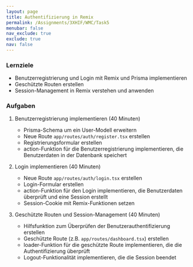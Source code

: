 ```yaml
---
layout: page
title: Authentifizierung in Remix
permalink: /Assignments/3XHIF/WMC/Task5
menubar: false
nav_exclude: true
exclude: true
nav: false
---
```


### Lernziele
- Benutzerregistrierung und Login mit Remix und Prisma implementieren
- Geschützte Routen erstellen
- Session-Management in Remix verstehen und anwenden

### Aufgaben

1. Benutzerregistrierung implementieren (40 Minuten)
   - Prisma-Schema um ein User-Modell erweitern
   - Neue Route `app/routes/auth/register.tsx` erstellen
   - Registrierungsformular erstellen
   - action-Funktion für die Benutzerregistrierung implementieren, die Benutzerdaten in der Datenbank speichert

2. Login implementieren (40 Minuten)
   - Neue Route `app/routes/auth/login.tsx` erstellen
   - Login-Formular erstellen
   - action-Funktion für den Login implementieren, die Benutzerdaten überprüft und eine Session erstellt
   - Session-Cookie mit Remix-Funktionen setzen

3. Geschützte Routen und Session-Management (40 Minuten)
   - Hilfsfunktion zum Überprüfen der Benutzerauthentifizierung erstellen
   - Geschützte Route (z.B. `app/routes/dashboard.tsx`) erstellen
   - loader-Funktion für die geschützte Route implementieren, die die Authentifizierung überprüft
   - Logout-Funktionalität implementieren, die die Session beendet
